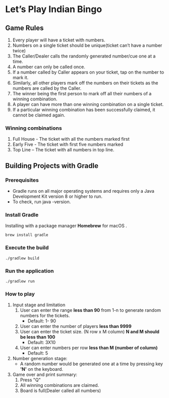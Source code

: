 # Let’s Play Indian Bingo
## Game Rules
1. Every player will have a ticket with numbers.
2. Numbers on a single ticket should be unique(ticket can’t have a number twice)
3. The Caller/Dealer calls the randomly generated number/cue one at a time.
4. A number can only be called once.
5. If a number called by Caller appears on your ticket, tap on the number to mark it.
6. Similarly, all other players mark off the numbers on their tickets as the numbers are
called by the Caller.
7. The winner being the first person to mark off all their numbers of a winning combination.
8. A player can have more than one winning combination on a single ticket.
9. If a particular winning combination has been successfully claimed, it cannot be claimed
again.

### Winning combinations
1. Full House - The ticket with all the numbers marked first
2. Early Five - The ticket with first five numbers marked
3. Top Line – The ticket with all numbers in top line.


## Building Projects with Gradle
### Prerequisites
* Gradle runs on all major operating systems and requires only a Java Development Kit version 8 or higher to run. 
* To check, run java -version.

### Install Gradle
Installing with a package manager **Homebrew** for macOS .

`brew install gradle`

### Execute the build
`./gradlew build`

### Run the application
`./gradlew run`

### How to play
1. Input stage and limitation
   1. User can enter the range **less than 90** from 1-n to generate random numbers for the tickets. 
      * Default: 1- 90
   2. User can enter the number of players **less than 9999**
   3. User can enter the ticket size. (N row x M column) **N and M should be less than 100** 
      * Default: 3X10
   4. User can enter numbers per row **less than M (number of column)** 
      * Default: 5
2. Number generation stage:
   * A random number would be generated one at a time by pressing key **'N'** on the keyboard.
3. Game over and print summary:
   1. Press "Q"
   2. All winning combinations are claimed.
   3. Board is full(Dealer called all numbers)